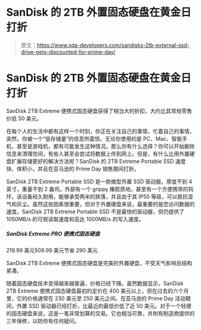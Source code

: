 # SanDisk 的 2TB 外置固态硬盘在黄金日打折

> 原文：<https://www.xda-developers.com/sandisks-2tb-external-ssd-drive-gets-discounted-for-prime-day/>

# SanDisk 的 2TB 外置固态硬盘在黄金日打折

SanDisk 2TB Extreme 便携式固态硬盘获得了相当大的折扣，大约比其常规零售价低 50 美元。

在每个人的生活中都有这样一个时刻，你正在关注自己的事情，忙着自己的事情，突然，你被一个“低存储量”的信息所震惊。无论你使用的是 PC、Mac、智能手机，甚至是游戏机，都有可能发生这种情况。那么你有什么选择？你可以开始删除信息来清理空间，有些人甚至会尝试将数据上传到网上。但是，有什么比用外置硬盘扩展存储更好的解决方法呢？SanDisk 的 2TB Extreme Portable SSD 速度快、体积小，并且在亚马逊的 Prime Day 销售期间打折。

SanDisk 2TB Extreme Portable SSD 是一款微型外置 SSD 驱动器，厚度不到 4 英寸，重量不到 2 盎司。外部有一个 grippy 橡胶质地，甚至有一个方便携带的钩环。该设备经久耐用，能够承受两米的跌落，并且由于其 IP55 等级，可以抵抗湿气和灰尘。虽然这些因素很重要，但对于外置硬盘来说，最重要的是您访问数据的速度。SanDisk 2TB Extreme Portable SSD 不是最快的驱动器，但仍提供了 1050MB/s 的可观读取速度和高达 1000MB/s 的写入速度。

##### SanDisk Extreme PRO 便携式固态硬盘

219.99 美元509.99 美元节省 290 美元

SanDisk 2TB Extreme 便携式固态硬盘是完美的外置硬盘，不受天气影响且结构紧凑。

随着固态硬盘技术变得越来越普遍，价格已经下降。虽然数据显示，SanDisk 2TB Extreme 便携式固态硬盘最初的定价在 400 美元以上，但在过去的六个月里，它的价格通常在 230 美元至 250 美元之间。在亚马逊的 Prime Day 活动期间，外置 SSD 驱动器已经打折，比最近的最低价低了近 50 美元。对于一个轻便的固态硬盘来说，这是一笔非常划算的交易。它也相当可靠，并附有制造商提供的三年保修，以防你有任何疑问。
